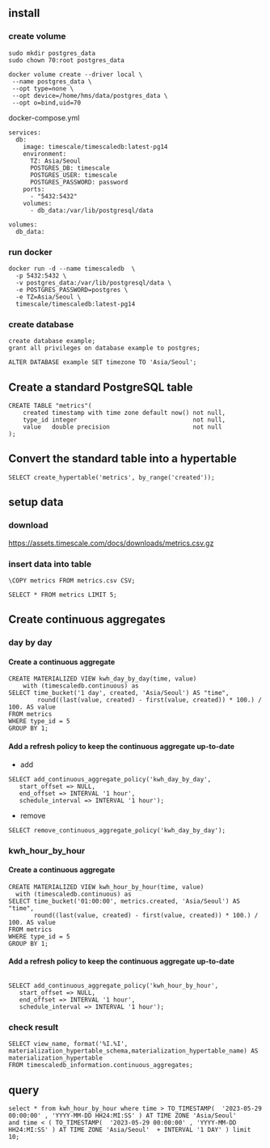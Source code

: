 ## install
### create volume

```
sudo mkdir postgres_data
sudo chown 70:root postgres_data
```


```
docker volume create --driver local \
 --name postgres_data \
 --opt type=none \
 --opt device=/home/hms/data/postgres_data \
 --opt o=bind,uid=70
```

docker-compose.yml
```
services:
  db:
    image: timescale/timescaledb:latest-pg14
    environment:
      TZ: Asia/Seoul
      POSTGRES_DB: timescale
      POSTGRES_USER: timescale
      POSTGRES_PASSWORD: password
    ports:
      - "5432:5432"
    volumes:
      - db_data:/var/lib/postgresql/data

volumes:
  db_data:
```


### run docker
```
docker run -d --name timescaledb  \
  -p 5432:5432 \
  -v postgres_data:/var/lib/postgresql/data \
  -e POSTGRES_PASSWORD=postgres \
  -e TZ=Asia/Seoul \
  timescale/timescaledb:latest-pg14

```

### create database
```
create database example;
grant all privileges on database example to postgres;

```
```
ALTER DATABASE example SET timezone TO 'Asia/Seoul';
```


## Create a standard PostgreSQL table 
```
CREATE TABLE "metrics"(
    created timestamp with time zone default now() not null,
    type_id integer                                not null,
    value   double precision                       not null
);

```

## Convert the standard table into a hypertable 

```
SELECT create_hypertable('metrics', by_range('created'));
```

## setup data
### download
https://assets.timescale.com/docs/downloads/metrics.csv.gz

### insert data into table
```
\COPY metrics FROM metrics.csv CSV;
```

```
SELECT * FROM metrics LIMIT 5;
```

## Create continuous aggregates
### day by day
#### Create a continuous aggregate 
```
CREATE MATERIALIZED VIEW kwh_day_by_day(time, value)
    with (timescaledb.continuous) as
SELECT time_bucket('1 day', created, 'Asia/Seoul') AS "time",
        round((last(value, created) - first(value, created)) * 100.) / 100. AS value
FROM metrics
WHERE type_id = 5
GROUP BY 1;
```

#### Add a refresh policy to keep the continuous aggregate up-to-date
* add 

```
SELECT add_continuous_aggregate_policy('kwh_day_by_day',
   start_offset => NULL,
   end_offset => INTERVAL '1 hour',
   schedule_interval => INTERVAL '1 hour');
```

* remove
  
``
SELECT remove_continuous_aggregate_policy('kwh_day_by_day');
``

### kwh_hour_by_hour
#### Create a continuous aggregate 
```
CREATE MATERIALIZED VIEW kwh_hour_by_hour(time, value)
  with (timescaledb.continuous) as
SELECT time_bucket('01:00:00', metrics.created, 'Asia/Seoul') AS "time",
       round((last(value, created) - first(value, created)) * 100.) / 100. AS value
FROM metrics
WHERE type_id = 5
GROUP BY 1;
```
#### Add a refresh policy to keep the continuous aggregate up-to-date
```

SELECT add_continuous_aggregate_policy('kwh_hour_by_hour',
   start_offset => NULL,
   end_offset => INTERVAL '1 hour',
   schedule_interval => INTERVAL '1 hour');
```

### check result
```
SELECT view_name, format('%I.%I', materialization_hypertable_schema,materialization_hypertable_name) AS materialization_hypertable
FROM timescaledb_information.continuous_aggregates;

```

## query
```
select * from kwh_hour_by_hour where time > TO_TIMESTAMP(  '2023-05-29 00:00:00' , 'YYYY-MM-DD HH24:MI:SS' ) AT TIME ZONE 'Asia/Seoul' 
and time < ( TO_TIMESTAMP(  '2023-05-29 00:00:00' , 'YYYY-MM-DD HH24:MI:SS' ) AT TIME ZONE 'Asia/Seoul'  + INTERVAL '1 DAY' ) limit 10;


```
